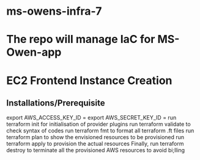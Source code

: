 # ms-owens-infra-7
# The repo will manage IaC for MS-Owen-app
# EC2 Frontend Instance Creation

## Installations/Prerequisite
export AWS_ACCESS_KEY_ID =
export AWS_SECRET_KEY_ID = 
run terraform init for initialisation of provider plugins
run terraform validate to check syntax of codes
run terraform fmt to format all terraform .ft files
run terraform plan to show the envisioned resources to be provisioned
run terraform apply to provision the actual resources
Finally, run terraform destroy to terminate all the provisioned AWS resources to avoid bi;lling
